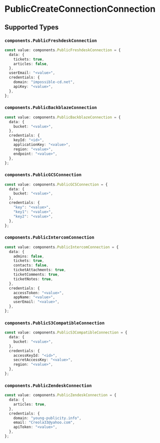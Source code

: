 # PublicCreateConnectionConnection


## Supported Types

### `components.PublicFreshdeskConnection`

```typescript
const value: components.PublicFreshdeskConnection = {
  data: {
    tickets: true,
    articles: false,
  },
  userEmail: "<value>",
  credentials: {
    domain: "impossible-cd.net",
    apiKey: "<value>",
  },
};
```

### `components.PublicBackblazeConnection`

```typescript
const value: components.PublicBackblazeConnection = {
  data: {
    bucket: "<value>",
  },
  credentials: {
    keyId: "<id>",
    applicationKey: "<value>",
    region: "<value>",
    endpoint: "<value>",
  },
};
```

### `components.PublicGCSConnection`

```typescript
const value: components.PublicGCSConnection = {
  data: {
    bucket: "<value>",
  },
  credentials: {
    "key": "<value>",
    "key1": "<value>",
    "key2": "<value>",
  },
};
```

### `components.PublicIntercomConnection`

```typescript
const value: components.PublicIntercomConnection = {
  data: {
    admins: false,
    tickets: true,
    contacts: false,
    ticketAttachments: true,
    ticketComments: true,
    ticketNotes: true,
  },
  credentials: {
    accessToken: "<value>",
    appName: "<value>",
    userEmail: "<value>",
  },
};
```

### `components.PublicS3CompatibleConnection`

```typescript
const value: components.PublicS3CompatibleConnection = {
  data: {
    bucket: "<value>",
  },
  credentials: {
    accessKeyId: "<id>",
    secretAccessKey: "<value>",
    region: "<value>",
  },
};
```

### `components.PublicZendeskConnection`

```typescript
const value: components.PublicZendeskConnection = {
  data: {
    articles: true,
  },
  credentials: {
    domain: "young-publicity.info",
    email: "Creola33@yahoo.com",
    apiToken: "<value>",
  },
};
```

